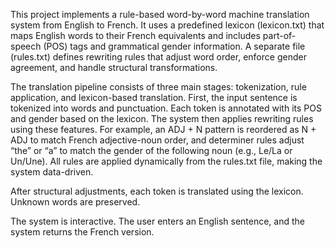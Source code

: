 This project implements a rule-based word-by-word machine translation system from English to French. 
It uses a predefined lexicon (lexicon.txt) that maps English words to their French equivalents and includes 
part-of-speech (POS) tags and grammatical gender information. A separate file (rules.txt) defines rewriting 
rules that adjust word order, enforce gender agreement, and handle structural transformations.

The translation pipeline consists of three main stages: tokenization, rule application, and lexicon-based 
translation. First, the input sentence is tokenized into words and punctuation. Each token is annotated with 
its POS and gender based on the lexicon. The system then applies rewriting rules using these features. 
For example, an ADJ + N pattern is reordered as N + ADJ to match French adjective-noun order, and determiner 
rules adjust “the” or “a” to match the gender of the following noun (e.g., Le/La or Un/Une). All rules are 
applied dynamically from the rules.txt file, making the system data-driven.

After structural adjustments, each token is translated using the lexicon. Unknown words are preserved.

The system is interactive. The user enters an English sentence, and the system returns the French version.
